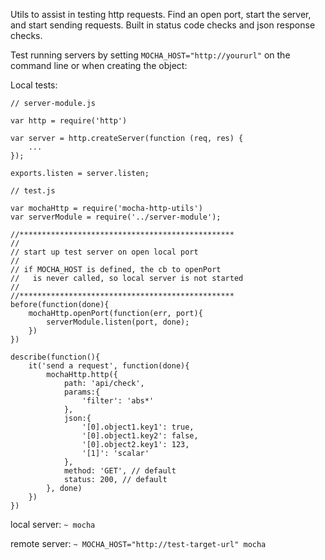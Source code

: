 Utils to assist in testing http requests.  Find an open port, start the server, and start sending requests.  Built in status code checks and json response checks.

Test running servers by setting `MOCHA_HOST="http://yoururl"` on the command line or when creating the object:

Local tests:
```
// server-module.js

var http = require('http')

var server = http.createServer(function (req, res) {
	...
});

exports.listen = server.listen;
```

```
// test.js

var mochaHttp = require('mocha-http-utils')
var serverModule = require('../server-module');

//************************************************
//
// start up test server on open local port
//
// if MOCHA_HOST is defined, the cb to openPort
//   is never called, so local server is not started
//
//************************************************
before(function(done){
	mochaHttp.openPort(function(err, port){
		serverModule.listen(port, done);
	})	
})

describe(function(){
	it('send a request', function(done){
		mochaHttp.http({
			path: 'api/check',
			params:{
				'filter': 'abs*'
			},
			json:{
				'[0].object1.key1': true,
				'[0].object1.key2': false,
				'[0].object2.key1': 123,
				'[1]': 'scalar'
			},
			method: 'GET', // default
			status: 200, // default
		}, done)
	})
})

```

local server: `~ mocha`

remote server: `~ MOCHA_HOST="http://test-target-url" mocha`


